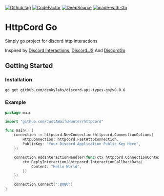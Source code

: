 [![Github tag](https://badgen.net/github/tag/JustAWaifuHunter/httpcord)](https://github.com/JustAWaifuHunter/httpcord/tags) [![CodeFactor](https://www.codefactor.io/repository/github/justawaifuhunter/httpcord/badge)](https://www.codefactor.io/repository/github/justawaifuhunter/httpcord) [![DeepSource](https://deepsource.io/gh/JustAWaifuHunter/httpcord.svg/?label=active+issues&show_trend=true&token=v43r3QF8bIhSH6ARZQg5Zsz7)](https://deepsource.io/gh/JustAWaifuHunter/httpcord/?ref=repository-badge) [![made-with-Go](https://img.shields.io/badge/Made%20with-Go-1f425f.svg)](https://go.dev/) 
# HttpCord Go
Simply go project for discord http interactions

Inspired by [Discord Interactions](https://github.com/discord/discord-interactions-js), [Discord.JS](https://github.com/discordjs/discord.js) And [DiscordGo](https://github.com/bwmarrin/discordgo)

## Getting Started
### Installation
```bash
go get github.com/denkylabs/discord-api-types-go@v0.0.6
```

### Example
```go
package main

import "github.com/JustAWaifuHunter/httpcord"

func main() {
	connection := httpcord.NewConnection(httpcord.ConnectionOptions{
		HttpConnection: httpcord.FastHttpConnection,
		PublicKey: "Your Discord Application Public Key Here",
	})

	connection.AddInteractionHandler(func(ctx httpcord.ConnectionContext) {
		ctx.ReplyInteraction(&httpcord.InteractionCallbackData{
			Content: "Hello World",
		})
	})

	connection.Connect(":8080")
}
```